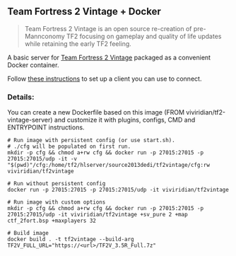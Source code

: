 ## Team Fortress 2 Vintage + Docker

> Team Fortress 2 Vintage is an open source re-creation of pre-Mannconomy TF2 focusing on gameplay and quality of life updates while retaining the early TF2 feeling.

A basic server for [Team Fortress 2 Vintage](https://www.moddb.com/mods/team-fortress-2-vintage) packaged as a convenient Docker container.

Follow [these instructions](https://www.moddb.com/mods/team-fortress-2-vintage/news/installing-tf2v1) to set up a client you can use to connect.

### Details:
You can create a new Dockerfile based on this image (FROM viviridian/tf2-vintage-server) and customize it with plugins, configs, CMD and ENTRYPOINT instructions.

```shell
# Run image with persistent config (or use start.sh).
# ./cfg will be populated on first run.
mkdir -p cfg && chmod a+rw cfg && docker run -p 27015:27015 -p 27015:27015/udp -it -v "$(pwd)"/cfg:/home/tf2/hlserver/source2013dedi/tf2vintage/cfg:rw viviridian/tf2vintage

# Run without persistent config
docker run -p 27015:27015 -p 27015:27015/udp -it viviridian/tf2vintage

# Run image with custom options
mkdir -p cfg && chmod a+rw cfg && docker run -p 27015:27015 -p 27015:27015/udp -it viviridian/tf2vintage +sv_pure 2 +map ctf_2fort.bsp +maxplayers 32

# Build image
docker build . -t tf2vintage --build-arg TF2V_FULL_URL="https://<url>/TF2V_3.5R_Full.7z"
```

